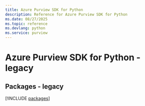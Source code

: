 ```yaml
---
title: Azure Purview SDK for Python
description: Reference for Azure Purview SDK for Python
ms.date: 08/27/2025
ms.topic: reference
ms.devlang: python
ms.service: purview
---
```

# Azure Purview SDK for Python - legacy
## Packages - legacy
[!INCLUDE [packages](purview-index.md)]